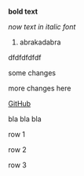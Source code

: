 **bold text**

*now text in italic font*

1. abrakadabra

dfdfdfdfdf

some changes

more changes here

[GitHub](https://github.com/)

bla bla bla

row 1

row 2

row 3
